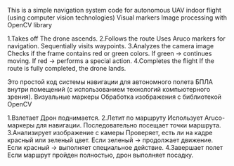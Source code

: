 This is a simple navigation system code for autonomous UAV indoor flight (using computer vision technologies)
Visual markers
Image processing with OpenCV library


1.Takes off
  The drone ascends.
2.Follows the route
  Uses Aruco markers for navigation.
  Sequentially visits waypoints.
3.Analyzes the camera image
  Checks if the frame contains red or green colors.
  If green → continues moving.
  If red → performs a special action.
4.Completes the flight
  If the route is fully completed, the drone lands.


Это простой код системы навигации для автономного полета БПЛА внутри помещений (с использованием технологий компьютерного зрения).
Визуальные маркеры
Обработка изображения с библиотекой OpenCV

1.Взлетает
  Дрон поднимается.
2.Летит по маршруту
  Использует Aruco-маркеры для навигации.
  Последовательно посещает точки маршрута.
3.Анализирует изображение с камеры
  Проверяет, есть ли на кадре красный или зеленый цвет.
  Если зеленый → продолжает движение.
  Если красный → выполняет специальное действие.
4.Завершает полет
  Если маршрут пройден полностью, дрон выполняет посадку.
